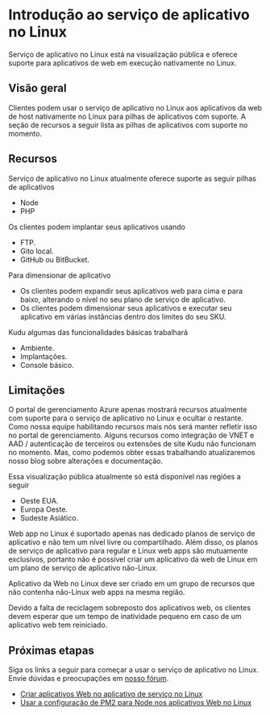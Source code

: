 <properties 
    pageTitle="Introdução ao serviço de aplicativo no Linux | Microsoft Azure" 
    description="Saiba mais sobre o serviço de aplicativo no Linux." 
    keywords="serviço de aplicativo do Azure, linux, oss"
    services="app-service" 
    documentationCenter="" 
    authors="naziml" 
    manager="wpickett" 
    editor=""/>

<tags 
    ms.service="app-service" 
    ms.workload="na" 
    ms.tgt_pltfrm="na" 
    ms.devlang="na" 
    ms.topic="article" 
    ms.date="10/10/2016" 
    ms.author="naziml"/>

# <a name="introduction-to-app-service-on-linux"></a>Introdução ao serviço de aplicativo no Linux
Serviço de aplicativo no Linux está na visualização pública e oferece suporte para aplicativos de web em execução nativamente no Linux. 

## <a name="overview"></a>Visão geral ##
Clientes podem usar o serviço de aplicativo no Linux aos aplicativos da web de host nativamente no Linux para pilhas de aplicativos com suporte. A seção de recursos a seguir lista as pilhas de aplicativos com suporte no momento.

## <a name="features"></a>Recursos ##
Serviço de aplicativo no Linux atualmente oferece suporte as seguir pilhas de aplicativos

- Node
- PHP

Os clientes podem implantar seus aplicativos usando

- FTP.
- Gito local.
- GitHub ou BitBucket.

Para dimensionar de aplicativo


- Os clientes podem expandir seus aplicativos web para cima e para baixo, alterando o nível no seu plano de serviço de aplicativo. 
- Os clientes podem dimensionar seus aplicativos e executar seu aplicativo em várias instâncias dentro dos limites do seu SKU.

Kudu algumas das funcionalidades básicas trabalhará

- Ambiente.
- Implantações.
- Console básico.

## <a name="limitations"></a>Limitações ##

O portal de gerenciamento Azure apenas mostrará recursos atualmente com suporte para o serviço de aplicativo no Linux e ocultar o restante. Como nossa equipe habilitando recursos mais nós será manter refletir isso no portal de gerenciamento. Alguns recursos como integração de VNET e AAD / autenticação de terceiros ou extensões de site Kudu não funcionam no momento. Mas, como podemos obter essas trabalhando atualizaremos nosso blog sobre alterações e documentação.

Essa visualização pública atualmente só está disponível nas regiões a seguir

-   Oeste EUA.
-   Europa Oeste.
-   Sudeste Asiático.

Web app no Linux é suportado apenas nas dedicado planos de serviço de aplicativo e não tem um nível livre ou compartilhado. Além disso, os planos de serviço de aplicativo para regular e Linux web apps são mutuamente exclusivos, portanto não é possível criar um aplicativo da web de Linux em um plano de serviço de aplicativo não-Linux.

Aplicativo da Web no Linux deve ser criado em um grupo de recursos que não contenha não-Linux web apps na mesma região.

Devido a falta de reciclagem sobreposto dos aplicativos web, os clientes devem esperar que um tempo de inatividade pequeno em caso de um aplicativo web tem reiniciado. 

## <a name="next-steps"></a>Próximas etapas ##

Siga os links a seguir para começar a usar o serviço de aplicativo no Linux. Envie dúvidas e preocupações em [nosso fórum](https://social.msdn.microsoft.com/forums/azure/home?forum=windowsazurewebsitespreview).

* [Criar aplicativos Web no aplicativo de serviço no Linux](./app-service-linux-how-to-create-a-web-app.md)
* [Usar a configuração de PM2 para Node nos aplicativos Web no Linux](./app-service-linux-using-nodejs-pm2.md)

